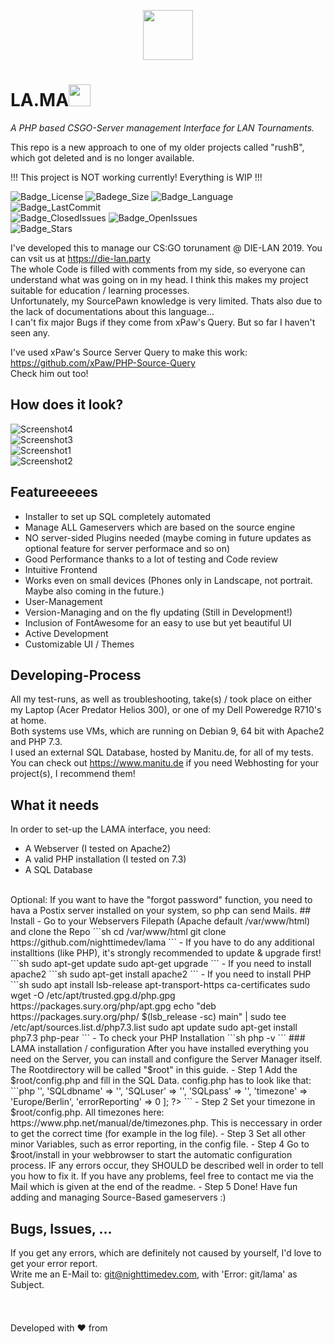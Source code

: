 <p align="center">
<img src="https://development.lintra.nighttimedev.com/assets/media/img/ntd_black.svg" data-canonical-src="https://development.lintra.nighttimedev.com/assets/media/img/ntd_black.svg" height="80" />  
</p>

# LA.MA<img src="https://i.imgur.com/g3xXGSP.png" data-canonical-src="https://i.imgur.com/g3xXGSP.png" height="35" />  

*A PHP based CSGO-Server management Interface for LAN Tournaments.*  

This repo is a new approach to one of my older projects called "rushB", which got deleted and is no longer available.   

!!! This project is NOT working currently! Everything is WIP !!!  

![Badge_License](https://img.shields.io/github/license/nighttimedev/lama.svg)
![Badege_Size](https://img.shields.io/github/repo-size/nighttimedev/lama.svg)
![Badge_Language](https://img.shields.io/github/languages/top/nighttimedev/lama.svg)
![Badge_LastCommit](https://img.shields.io/github/last-commit/nighttimedev/lama.svg)  
![Badge_ClosedIssues](https://img.shields.io/github/issues-closed/nighttimedev/lama.svg)
![Badge_OpenIssues](https://img.shields.io/github/issues/nighttimedev/lama.svg)  
![Badge_Stars](https://img.shields.io/github/stars/nighttimedev/lama.svg?style=social)


I've developed this to manage our CS:GO torunament @ DIE-LAN 2019. You can vsit us at https://die-lan.party  
The whole Code is filled with comments from my side, so everyone can understand what was going on in my head. I think this makes my project suitable for education / learning processes.  
Unfortunately, my SourcePawn knowledge is very limited. Thats also due to the lack of documentations about this language...  
I can't fix major Bugs if they come from xPaw's Query. But so far I haven't seen any.  

I've used xPaw's Source Server Query to make this work: https://github.com/xPaw/PHP-Source-Query  
Check him out too!  
## How does it look?  
![Screenshot4](https://i.imgur.com/kfplPAT.png)  
![Screenshot3](https://i.imgur.com/cf5EM6C.jpg)  
![Screenshot1](https://cdn.nighttimedev.com/images/lama/lama1.png)  
![Screenshot2](https://i.imgur.com/uEDBh6Q.png)  
## Featureeeees  
- Installer to set up SQL completely automated  
- Manage ALL Gameservers which are based on the source engine  
- NO server-sided Plugins needed (maybe coming in future updates as optional feature for server performace and so on)  
- Good Performance thanks to a lot of testing and Code review  
- Intuitive Frontend  
- Works even on small devices (Phones only in Landscape, not portrait. Maybe also coming in the future.)  
- User-Management  
- Version-Managing and on the fly updating (Still in Development!)  
- Inclusion of FontAwesome for an easy to use but yet beautiful UI  
- Active Development  
- Customizable UI / Themes
## Developing-Process
All my test-runs, as well as troubleshooting, take(s) / took place on either my Laptop (Acer Predator Helios 300), or one of my Dell Poweredge R710's at home.  
Both systems use VMs, which are running on Debian 9, 64 bit with Apache2 and PHP 7.3.  
I used an external SQL Database, hosted by Manitu.de, for all of my tests.  
You can check out https://www.manitu.de if you need Webhosting for your project(s), I recommend them!  
## What it needs
In order to set-up the LAMA interface, you need:  
- A Webserver (I tested on Apache2)  
- A valid PHP installation (I tested on 7.3)  
- A SQL Database
<br>
Optional:   
If you want to have the "forgot password" function, you need to hava a Postix server installed on your system, so php can send Mails.  
## Install 
- Go to your Webservers Filepath (Apache default /var/www/html) and clone the Repo  
```sh
cd /var/www/html
git clone https://github.com/nighttimedev/lama
```  
- If you have to do any additional installtions (like PHP), it's strongly recommended to update & upgrade first! 
```sh
sudo apt-get update
sudo apt-get upgrade
```  
- If you need to install apache2  
```sh
sudo apt-get install apache2
```
- If you need to install PHP  
```sh
sudo apt install lsb-release apt-transport-https ca-certificates
sudo wget -O /etc/apt/trusted.gpg.d/php.gpg https://packages.sury.org/php/apt.gpg
echo "deb https://packages.sury.org/php/ $(lsb_release -sc) main" | sudo tee /etc/apt/sources.list.d/php7.3.list
sudo apt update
sudo apt-get install php7.3 php-pear
```
- To check your PHP Installation
```sh
php -v
```  
### LAMA installation / configuration  
After you have installed everything you need on the Server, you can install and configure the Server Manager itself.  
The Rootdirectory will be called "$root" in this guide.  
- Step 1  
Add the $root/config.php and fill in the SQL Data.  
config.php has to look like that:  
```php
<?php
  return [
    'SQLhost' => '',
    'SQLdbname' => '',
    'SQLuser' => '',
    'SQLpass' => '',
    'timezone' => 'Europe/Berlin',
    'errorReporting' => 0
  ];
?>
```
- Step 2  
Set your timezone in $root/config.php. All timezones here: https://www.php.net/manual/de/timezones.php. This is  neccessary in order to get the correct time (for example in the log file).    
- Step 3  
Set all other minor Variables, such as error reporting, in the config file.  
- Step 4  
Go to $root/install in your webbrowser to start the automatic configuration process. IF any errors occur, they SHOULD be described well in order to tell you how to fix it. If you have any problems, feel free to contact me via the Mail which is given at the end of the readme.  
- Step 5  
Done! Have fun adding and managing Source-Based gameservers :)  
  
## Bugs, Issues, ...
If you get any errors, which are definitely not caused by yourself, I'd love to get your error report.  
Write me an E-Mail to: git@nighttimedev.com, with 'Error: git/lama' as Subject.
<br>
<br>
<br>  
Developed with :heart: from <img src="https://upload.wikimedia.org/wikipedia/en/thumb/b/ba/Flag_of_Germany.svg/1280px-Flag_of_Germany.svg.png" data-canonical-src="https://gyazo.com/eb5c5741b6a9a16c692170a41a49c858.png" width="25" height="15" />

